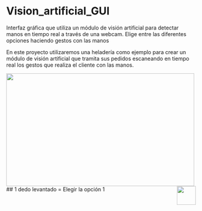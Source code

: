 # Vision_artificial_GUI

Interfaz gráfica que utiliza un módulo de visión artificial para detectar manos en tiempo real a través de una webcam. Elige entre las diferentes opciones haciendo gestos con las manos

En este proyecto utilizaremos una heladería como ejemplo para crear un módulo de visión artificial que tramita sus pedidos escaneando en tiempo real los gestos que realiza el cliente con las manos.

<img align="left" width="500" height="300" src="https://alejandromora.es/wp-content/uploads/2022/12/2022-12-14-18-23-20_Moment1.jpg/500/300"> ## 1 dedo levantado = Elegir la opción 1 <img align="right" width="50" height="50" src="https://alejandromora.es/wp-content/uploads/2022/12/1.png/50/50">

